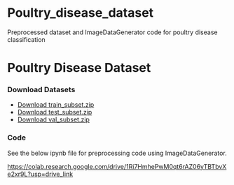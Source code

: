 # Poultry_disease_dataset
Preprocessed dataset and ImageDataGenerator code for poultry disease classification
# Poultry Disease Dataset

### Download Datasets

- [Download train_subset.zip](https://drive.google.com/file/d/1lRQ9i28bMi-uY47DM8LGOeqOH936jIOy/view?usp=drive_link)
- [Download test_subset.zip](https://drive.google.com/file/d/1eLGPP63p5j5y4gNPeLTNGhoxyna4DtkO/view?usp=drive_link)
- [Download val_subset.zip](https://drive.google.com/file/d/1lvCneU9JVogUaYUMjkdaX49JTGQ-tjlf/view?usp=drive_link)

### Code

See the below ipynb  file for preprocessing code using ImageDataGenerator.

https://colab.research.google.com/drive/1Ri7HmhePwM0qt6rAZ06yTBTbvXe2xr9L?usp=drive_link
